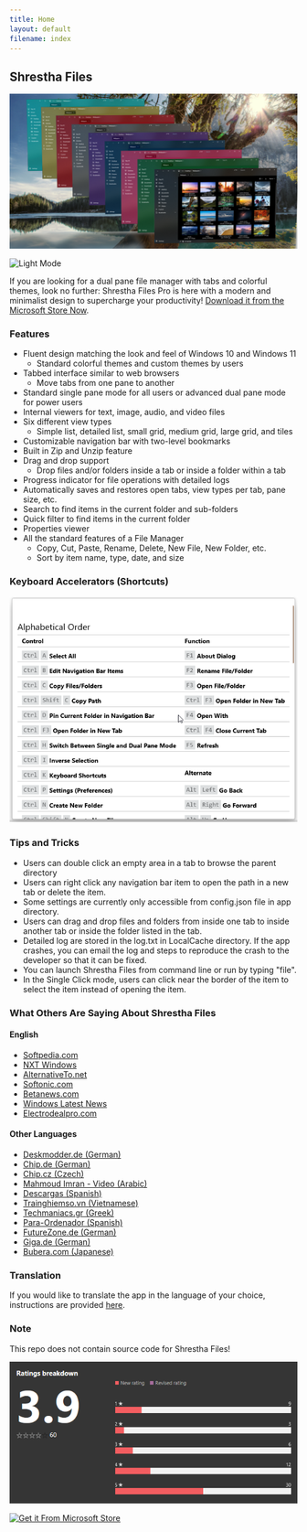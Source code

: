 ```yaml
---
title: Home
layout: default
filename: index
--- 
```




## Shrestha Files
[![Shrestha Files](/images/ShresthaFilesColors.png)](https://youtu.be/-LBXu0lzh_Y)


![Light Mode](images/LightMode.png)

If you are looking for a dual pane file manager with tabs and colorful themes, look no further: Shrestha Files Pro is here with a modern and minimalist design to supercharge your productivity! [Download it from the Microsoft Store Now](https://www.microsoft.com/store/apps/9npnffsv2hqm?cid=GitHub).


### Features
* Fluent design matching the look and feel of Windows 10 and Windows 11
  * Standard colorful themes and custom themes by users
* Tabbed interface similar to web browsers
  * Move tabs from one pane to another
* Standard single pane mode for all users or advanced dual pane mode for power users
* Internal viewers for text, image, audio, and video files
* Six different view types
  * Simple list, detailed list, small grid, medium grid, large grid, and tiles
* Customizable navigation bar with two-level bookmarks
* Built in Zip and Unzip feature
* Drag and drop support
  * Drop files and/or folders inside a tab or inside a folder within a tab
* Progress indicator for file operations with detailed logs
* Automatically saves and restores open tabs, view types per tab, pane size, etc.
* Search to find items in the current folder and sub-folders
* Quick filter to find items in the current folder
* Properties viewer
* All the standard features of a File Manager
  * Copy, Cut, Paste, Rename, Delete, New File, New Folder, etc.
  * Sort by item name, type, date, and size


### Keyboard Accelerators (Shortcuts)

![Keyboard Accelerators](/images/ShresthaFilesShortcuts.gif)

### Tips and Tricks
* Users can double click an empty area in a tab to browse the parent directory
* Users can right click any navigation bar item to open the path in a new tab or delete the item.
* Some settings are currently only accessible from config.json file in app directory.
* Users can drag and drop files and folders from inside one tab to inside another tab or inside the folder listed in the tab.
* Detailed log are stored in the log.txt in LocalCache directory. If the app crashes, you can email the log and steps to reproduce the crash to the developer so that it can be fixed.
* You can launch Shrestha Files from command line or run by typing "file".
* In the Single Click mode, users can click near the border of the item to select the item instead of opening the item.


### What Others Are Saying About Shrestha Files
#### English
* [Softpedia.com](https://www.softpedia.com/get/File-managers/Shrestha-Files.shtml)
* [NXT Windows](https://youtu.be/AtSzg57Pceo)
* [AlternativeTo.net](https://alternativeto.net/software/shrestha-files/about/)
* [Softonic.com](https://shrestha-files-pro.en.softonic.com/)
* [Betanews.com](https://betanews.com/2021/02/05/best-windows-10-apps-this-week-203/)
* [Windows Latest News](https://www.windowslatestnews.com/shrestha-files-pro-windows-10-file-explorer/)
* [Electrodealpro.com](https://electrodealpro.com/windows-10-file-management-in-2-column-fluent-interface/)


#### Other Languages
* [Deskmodder.de (German)](https://www.deskmodder.de/blog/2021/01/31/shrestha-files-pro-als-windows-10-datei-explorer-app-noch-kurzzeitig-kostenlos/)
* [Chip.de (German)](https://www.chip.de/downloads/Vollversion-Shrestha-Files-Pro_183270094.html)
* [Chip.cz (Czech)](https://www.chip.cz/novinky/software/prakticka-alternativa-spravce-souboru-pro-windows-10-je-docasne-k-dispozici-zdarma/)
* [Mahmoud Imran - Video (Arabic)](https://youtu.be/0h9MDohkjEE)
* [Descargas (Spanish)](https://www.descargas.com/app/shrestha-files-pro/windows/)
* [Trainghiemso.vn (Vietnamese)](https://trainghiemso.vn/shrestha-files-free/)
* [Techmaniacs.gr (Greek)](https://techmaniacs.gr/shrestha-files-pro-entelos-dorean-apo-ta-9-eyro-poy-kostizei-gia-windows-10/)
* [Para-Ordenador (Spanish)](https://shrestha-files-a-modern-dual-panel-file-manager.para-ordenador.com/)
* [FutureZone.de (German)](https://www.futurezone.de/digital-life/article231487443/Download-kostenlos-statt-9-Euro-Nur-heute-ist-die-Software-umsonst.html)
* [Giga.de (German)](https://www.giga.de/news/fuer-windows-10-alternativer-datei-explorer-fuer-kurze-zeit-kostenlos/)
* [Bubera.com (Japanese)](https://bubera.com/pc-software-gadget/about-windows10-shrestha-files-pro/)


### Translation

If you would like to translate the app in the language of your choice, instructions are provided [here](https://jptgamesandapps.github.io/ShresthaFiles/translation).


### Note
This repo does not contain source code for Shrestha Files!


![Microsoft Store Rating (Global)](/images/StoreRating05042020.png)


[![Get it From Microsoft Store](https://developer.microsoft.com/store/badges/images/English_get-it-from-MS.png)](//www.microsoft.com/store/apps/9npnffsv2hqm?cid=storebadge&ocid=badge)
